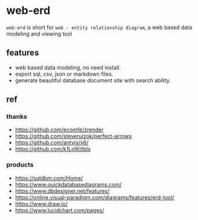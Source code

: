 # web-erd

`web-erd` is short for `web - entity relationship diagram`, a web based data modeling and viewing tool

## features

- web based data modeling, no need install.
- export sql, csv, json or markdown files.
- generate beautiful database document site with search ability.

## ref

### thanks
- https://github.com/ecomfe/zrender
- https://github.com/steveruizok/perfect-arrows
- https://github.com/antvis/x6/
- https://github.com/k1LoW/tbls

### products

- https://sqldbm.com/Home/
- https://www.quickdatabasediagrams.com/
- https://www.dbdesigner.net/features/
- https://online.visual-paradigm.com/diagrams/features/erd-tool/
- https://www.draw.io/
- https://www.lucidchart.com/pages/